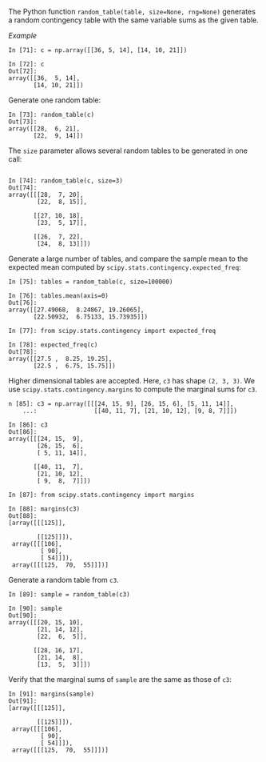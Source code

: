 The Python function `random_table(table, size=None, rng=None)` generates a
random contingency table with the same variable sums as the given table.

*Example*

```
In [71]: c = np.array([[36, 5, 14], [14, 10, 21]])

In [72]: c
Out[72]: 
array([[36,  5, 14],
       [14, 10, 21]])
```

Generate one random table:

```
In [73]: random_table(c)
Out[73]: 
array([[28,  6, 21],
       [22,  9, 14]])

```

The `size` parameter allows several random tables to be generated in one call:

```

In [74]: random_table(c, size=3)
Out[74]: 
array([[[28,  7, 20],
        [22,  8, 15]],

       [[27, 10, 18],
        [23,  5, 17]],

       [[26,  7, 22],
        [24,  8, 13]]])
```

Generate a large number of tables, and compare the sample mean to the expected
mean computed by `scipy.stats.contingency.expected_freq`:

```
In [75]: tables = random_table(c, size=100000)

In [76]: tables.mean(axis=0)
Out[76]: 
array([[27.49068,  8.24867, 19.26065],
       [22.50932,  6.75133, 15.73935]])

In [77]: from scipy.stats.contingency import expected_freq

In [78]: expected_freq(c)
Out[78]: 
array([[27.5 ,  8.25, 19.25],
       [22.5 ,  6.75, 15.75]])
```

Higher dimensional tables are accepted.  Here, `c3` has shape `(2, 3, 3)`.
We use `scipy.stats.contingency.margins` to compute the marginal sums
for `c3`.

```
n [85]: c3 = np.array([[[24, 15, 9], [26, 15, 6], [5, 11, 14]],
    ...:                [[40, 11, 7], [21, 10, 12], [9, 8, 7]]])

In [86]: c3
Out[86]:
array([[[24, 15,  9],
        [26, 15,  6],
        [ 5, 11, 14]],

       [[40, 11,  7],
        [21, 10, 12],
        [ 9,  8,  7]]])

In [87]: from scipy.stats.contingency import margins

In [88]: margins(c3)
Out[88]:
[array([[[125]],

        [[125]]]),
 array([[[106],
         [ 90],
         [ 54]]]),
 array([[[125,  70,  55]]])]
```
Generate a random table from `c3`.
```
In [89]: sample = random_table(c3)

In [90]: sample
Out[90]:
array([[[20, 15, 10],
        [21, 14, 12],
        [22,  6,  5]],

       [[28, 16, 17],
        [21, 14,  8],
        [13,  5,  3]]])
```
Verify that the marginal sums of `sample` are the same as those of `c3`:
```
In [91]: margins(sample)
Out[91]:
[array([[[125]],

        [[125]]]),
 array([[[106],
         [ 90],
         [ 54]]]),
 array([[[125,  70,  55]]])]
```

